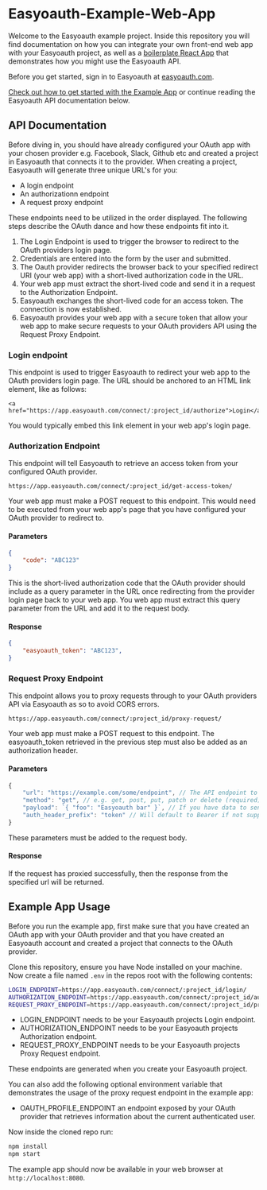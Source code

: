 # Easyoauth-Example-Web-App
Welcome to the Easyoauth example project. Inside this repository you will find documentation on how you can integrate your own front-end web app with your Easyoauth project, as well as a [boilerplate React App](#Example-App-Usage) that demonstrates how you might use the Easyoauth API.

Before you get started, sign in to Easyoauth at [easyoauth.com](https://easyoauth.com).

[Check out how to get started with the Example App](#Example-App-Usage) or continue reading the Easyoauth API documentation below.

## API Documentation
Before diving in, you should have already configured your OAuth app with your chosen provider e.g. Facebook, Slack, Github etc and created a project in Easyoauth that connects it to the provider.
When creating a project, Easyoauth will generate three unique URL's for you:

- A login endpoint
- An authorizationn endpoint
- A request proxy endpoint

These endpoints need to be utilized in the order displayed. The following steps describe the OAuth dance
and how these endpoints fit into it.

1. The Login Endpoint is used to trigger the browser to redirect to the OAuth providers login page.
2. Credentials are entered into the form by the user and submitted.
3. The Oauth provider redirects the browser back to your specified redirect URI (your web app) with a short-lived authorization code in the URL.
4. Your web app must extract the short-lived code and send it in a request to the Authorization Endpoint.
5. Easyoauth exchanges the short-lived code for an access token. The connection is now established.
6. Easyoauth provides your web app with a secure token that allow your web app to make secure requests to your OAuth providers API using the Request Proxy Endpoint.

### Login endpoint
This endpoint is used to trigger Easyoauth to redirect your web app to the OAuth providers login page.
The URL should be anchored to an HTML link element, like as follows:

```
<a href="https://app.easyoauth.com/connect/:project_id/authorize">Login</a>
```

You would typically embed this link element in your web app's login page.

### Authorization Endpoint
This endpoint will tell Easyoauth to retrieve an access token from your configured OAuth provider.

```
https://app.easyoauth.com/connect/:project_id/get-access-token/
```

Your web app must make a POST request to this endpoint. This would need to be executed from your web app's page that
you have configured your OAuth provider to redirect to.

#### Parameters
```json
{
    "code": "ABC123"
}
```
This is the short-lived authorization code that the OAuth provider should include as a query parameter in the URL once redirecting from the provider login page back to your web app. You web app must extract this query parameter from the URL and add it to the request body.

#### Response
```json
{
    "easyoauth_token": "ABC123",
}
```

### Request Proxy Endpoint
This endpoint allows you to proxy requests through to your OAuth providers API via Easyoauth as so to avoid CORS errors.

```
https://app.easyoauth.com/connect/:project_id/proxy-request/
```

Your web app must make a POST request to this endpoint.
The easyoauth_token retrieved in the previous step must also be added as an authorization header.

#### Parameters
```javascript
{
    "url": "https://example.com/some/endpoint", // The API endpoint to proxy to (required)
    "method": "get", // e.g. get, post, put, patch or delete (required)
    "payload": `{ "foo": "Easyoauth bar" }`, // If you have data to send in your request (optional)
    "auth_header_prefix": "token" // Will default to Bearer if not supplied (optional)
}
```

These parameters must be added to the request body.

#### Response
If the request has proxied successfully, then the response from the specified url will be returned.

## Example App Usage
Before you run the example app, first make sure that you have created an OAuth app with your OAuth provider
and that you have created an Easyoauth account and created a project that connects to the OAuth provider.

Clone this repository, ensure you have Node installed on your machine.
Now create a file named `.env` in the repos root with the following contents:

```sh
LOGIN_ENDPOINT=https://app.easyoauth.com/connect/:project_id/login/
AUTHORIZATION_ENDPOINT=https://app.easyoauth.com/connect/:project_id/authorize/
REQUEST_PROXY_ENDPOINT=https://app.easyoauth.com/connect/:project_id/proxy-request/
```

- LOGIN_ENDPOINT needs to be your Easyoauth projects Login endpoint.
- AUTHORIZATION_ENDPOINT needs to be your Easyoauth projects Authorization endpoint.
- REQUEST_PROXY_ENDPOINT needs to be your Easyoauth projects Proxy Request endpoint.

These endpoints are generated when you create your Easyoauth project.

You can also add the following optional environment variable that demonstrates the usage of the proxy request endpoint in the example app:

- OAUTH_PROFILE_ENDPOINT an endpoint exposed by your OAuth provider that retrieves information about the current authenticated user.

Now inside the cloned repo run:

```sh
npm install
npm start
```

The example app should now be available in your web browser at `http://localhost:8080`.

